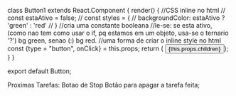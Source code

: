 class Button1 extends React.Component <ButtonProps> {
  render() {
    //CSS inline no html
    // const estaAtivo = false;
    // const styles = {
    //     backgroundColor: estaAtivo ? 'green' : 'red' 
    // }
    //cria uma constante booleana 
    //le-se: se esta ativo, (como nao tem como usar o if, pq estamos em um objeto, usa-se o ternario '?') bg green, senao (:) bg red.
    //uma forma de criar o inline style no html
    const {type = "button", onClick} = this.props;
    return (
    <button onClick={onClick} type={type} className={style.botao}>
        {this.props.children}
    </button>);
  }
}

export default Button;


Proximas Tarefas:
Botao de Stop
Botão para apagar a tarefa feita;